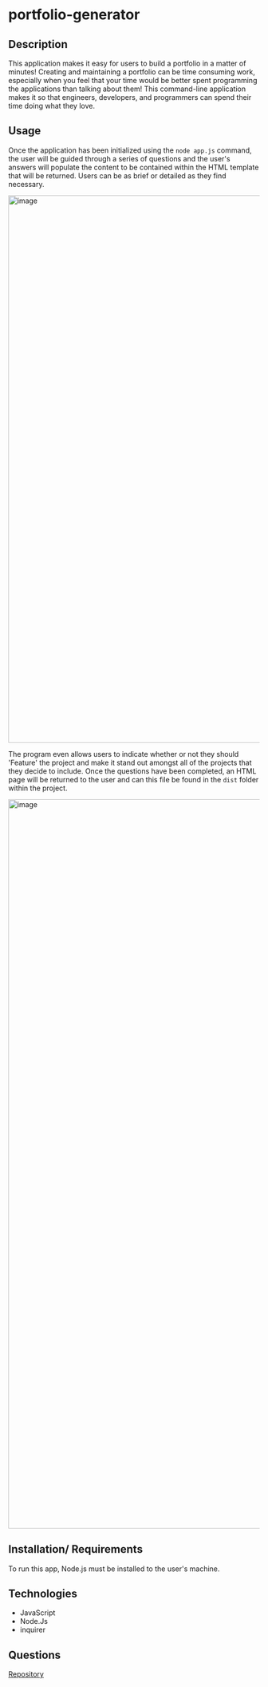 # portfolio-generator

## Description
This application makes it easy for users to build a portfolio in a matter of minutes! Creating and maintaining a portfolio can be time consuming work, especially when you feel that your time would be better spent programming the applications than talking about them! This command-line application makes it so that engineers, developers, and programmers can spend their time doing what they love.  

## Usage
Once the application has been initialized using the `node app.js` command, the user will be guided through a series of questions and the user's answers will populate the content to be contained within the HTML template that will be returned. Users can be as brief or detailed as they find necessary.  

<img width="1096" alt="image" src="https://user-images.githubusercontent.com/86696492/197641762-98c7ec3c-7d6b-406e-9de1-1281a53c8775.png">    

The program even allows users to indicate whether or not they should 'Feature' the project and make it stand out amongst all of the projects that they decide to include. Once the questions have been completed, an HTML page will be returned to the user and can this file be found in the `dist` folder within the project.    

<img width="1460" alt="image" src="https://user-images.githubusercontent.com/86696492/197641517-e9daec3e-1e15-4cdf-8e03-e4f34916bc7b.png">  

## Installation/ Requirements
To run this app, Node.js must be installed to the user's machine.
## Technologies
- JavaScript
- Node.Js
- inquirer  

## Questions
[Repository](https://github.com/nicolalenee/portfolio-generator)
